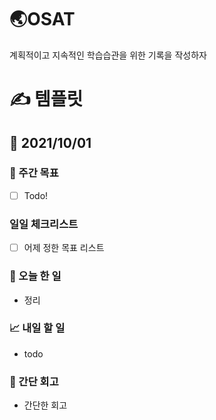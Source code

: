 # 🌏OSAT

계획적이고 지속적인 학습습관을 위한 기록을 작성하자



# ✍️ 템플릿



## 📅 2021/10/01



### 🏹 주간 목표

-  [ ] Todo!



### 일일 체크리스트

- [ ] 어제 정한 목표 리스트



### 💯 오늘 한 일

- 정리



### 📈 내일 할 일

- todo



### 🧐 간단 회고

- 간단한 회고